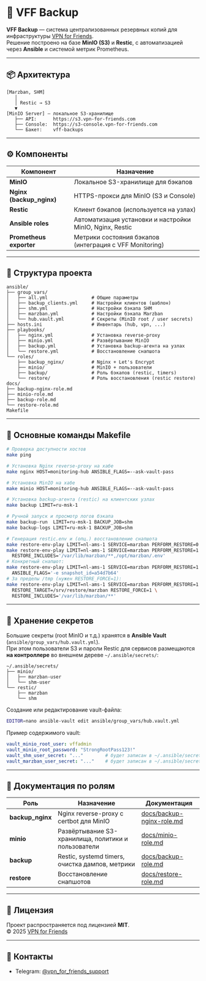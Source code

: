 # 🧰 VFF Backup

**VFF Backup** — система централизованных резервных копий для инфраструктуры [VPN for Friends](https://vpn-for-friends.com).  
Решение построено на базе **MinIO (S3)** и **Restic**, с автоматизацией через **Ansible** и системой метрик Prometheus.

---

## 📦 Архитектура

```
[Marzban, SHM]
   │
   │ Restic → S3
   ▼
[MinIO Server] — локальное S3-хранилище
   ├── API:      https://s3.vpn-for-friends.com
   ├── Console:  https://s3-console.vpn-for-friends.com
   └── Бакет:    vff-backups
```

---

## ⚙️ Компоненты

| Компонент | Назначение |
|------------|------------|
| **MinIO** | Локальное S3-хранилище для бэкапов |
| **Nginx (backup_nginx)** | HTTPS-прокси для MinIO (S3 и Console) |
| **Restic** | Клиент бэкапов (используется на узлах) |
| **Ansible roles** | Автоматизация установки и настройки MinIO, Nginx, Restic |
| **Prometheus exporter** | Метрики состояния бэкапов (интеграция с VFF Monitoring) |

---

## 🧩 Структура проекта

```
ansible/
├── group_vars/
│   ├── all.yml                # Общие параметры
│   ├── backup_clients.yml     # Настройки клиентов (шаблон)
│   ├── shm.yml                # Настройки бэкапа SHM
│   ├── marzban.yml            # Настройки бэкапа Marzban
│   └── hub.vault.yml          # Секреты (MinIO root / user secrets)
├── hosts.ini                  # Инвентарь (hub, vpn, ...)
├── playbooks/
│   ├── nginx.yml              # Установка reverse-proxy
│   ├── minio.yml              # Развёртывание MinIO
│   ├── backup.yml             # Установка backup-агента на узлах
│   └── restore.yml            # Восстановление снапшота
└── roles/
    ├── backup_nginx/          # Nginx + Let's Encrypt
    ├── minio/                 # MinIO + пользователи
    ├── backup/                # Роль бэкапов (restic, timers)
    └── restore/               # Роль восстановления (restic restore)
docs/
├── backup-nginx-role.md
├── minio-role.md
├── backup-role.md
└── restore-role.md
Makefile
```

---

## 🚀 Основные команды Makefile

```bash
# Проверка доступности хостов
make ping

# Установка Nginx reverse-proxy на хабе
make nginx HOST=monitoring-hub ANSIBLE_FLAGS=--ask-vault-pass

# Установка MinIO на хабе
make minio HOST=monitoring-hub ANSIBLE_FLAGS=--ask-vault-pass

# Установка backup-агента (restic) на клиентских узлах
make backup LIMIT=ru-msk-1

# Ручной запуск и просмотр логов бэкапа
make backup-run  LIMIT=ru-msk-1 BACKUP_JOB=shm
make backup-logs LIMIT=ru-msk-1 BACKUP_JOB=shm

# Генерация restic.env и (опц.) восстановление снапшота
make restore-env-play LIMIT=nl-ams-1 SERVICE=marzban PERFORM_RESTORE=0
make restore-env-play LIMIT=nl-ams-1 SERVICE=marzban PERFORM_RESTORE=1 \
  RESTORE_INCLUDES='/var/lib/marzban/**,/opt/marzban/.env'
# Конкретный снапшот:
make restore-env-play LIMIT=nl-ams-1 SERVICE=marzban PERFORM_RESTORE=1 \
  ANSIBLE_FLAGS='-e snapshot_id=a54d7b64'
# За пределы /tmp (нужен RESTORE_FORCE=1):
make restore-env-play LIMIT=nl-ams-1 SERVICE=marzban PERFORM_RESTORE=1 \
  RESTORE_TARGET=/srv/restore/marzban RESTORE_FORCE=1 \
  RESTORE_INCLUDES='/var/lib/marzban/**'
```

---

## 🔐 Хранение секретов

Большие секреты (root MinIO и т.д.) хранятся в **Ansible Vault** (`ansible/group_vars/hub.vault.yml`).  
При этом пользователи S3 и пароли Restic для сервисов размещаются **на контроллере** во внешнем дереве `~/.ansible/secrets/`:

```
~/.ansible/secrets/
├── minio/
│   ├── marzban-user
│   └── shm-user
└── restic/
    ├── marzban
    └── shm
```

Создание или редактирование vault-файла:
```bash
EDITOR=nano ansible-vault edit ansible/group_vars/hub.vault.yml
```

Пример содержимого vault:
```yaml
vault_minio_root_user: vffadmin
vault_minio_root_password: "StrongRootPass123!"
vault_shm_user_secret: "..."        # будет записан в ~/.ansible/secrets/minio/shm-user
vault_marzban_user_secret: "..."    # будет записан в ~/.ansible/secrets/minio/marzban-user
```

---

## 📘 Документация по ролям

| Роль | Назначение | Документация |
|------|-------------|---------------|
| **backup_nginx** | Nginx reverse-proxy с certbot для MinIO | [docs/backup-nginx-role.md](docs/backup-nginx-role.md) |
| **minio** | Развёртывание S3-хранилища, политики и пользователи | [docs/minio-role.md](docs/minio-role.md) |
| **backup** | Restic, systemd timers, очистка дампов, метрики | [docs/backup-role.md](docs/backup-role.md) |
| **restore** | Восстановление снапшотов | [docs/restore-role.md](docs/restore-role.md) |

---

## 🧾 Лицензия

Проект распространяется под лицензией **MIT**.  
© 2025 [VPN for Friends](https://vpn-for-friends.com)

---

## 🧩 Контакты

- Telegram: [@vpn_for_friends_support](https://t.me/vpn_for_friends_support)
